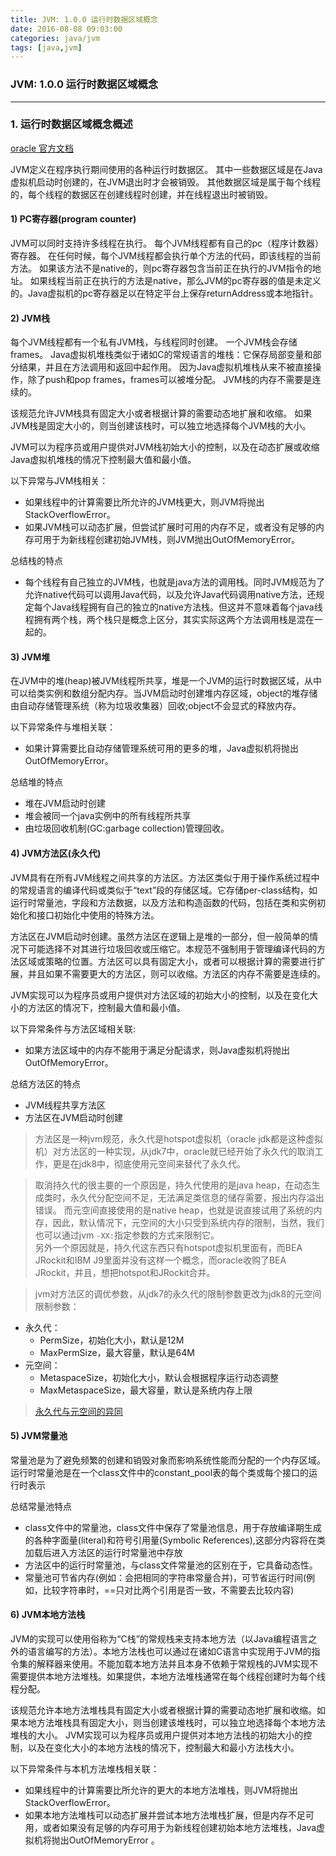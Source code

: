 ```yaml
---
title: JVM: 1.0.0 运行时数据区域概念
date: 2016-08-08 09:03:00
categories: java/jvm
tags: [java,jvm]
---
```

### JVM: 1.0.0 运行时数据区域概念

---

### 1. 运行时数据区域概念概述
[oracle 官方文档](https://docs.oracle.com/javase/specs/jvms/se8/html/jvms-2.html#jvms-2.5)  

JVM定义在程序执行期间使用的各种运行时数据区。 其中一些数据区域是在Java虚拟机启动时创建的，在JVM退出时才会被销毁。 其他数据区域是属于每个线程的，每个线程的数据区在创建线程时创建，并在线程退出时被销毁。

#### 1) PC寄存器(program counter)
JVM可以同时支持许多线程在执行。 每个JVM线程都有自己的pc（程序计数器）寄存器。 在任何时候，每个JVM线程都会执行单个方法的代码，即该线程的当前方法。 如果该方法不是native的，则pc寄存器包含当前正在执行的JVM指令的地址。 如果线程当前正在执行的方法是native，那么JVM的pc寄存器的值是未定义的。Java虚拟机的pc寄存器足以在特定平台上保存returnAddress或本地指针。

#### 2) JVM栈
每个JVM线程都有一个私有JVM栈，与线程同时创建。 一个JVM栈会存储frames。 Java虚拟机堆栈类似于诸如C的常规语言的堆栈：它保存局部变量和部分结果，并且在方法调用和返回中起作用。 因为Java虚拟机堆栈从来不被直接操作，除了push和pop frames，frames可以被堆分配。 JVM栈的内存不需要是连续的。

该规范允许JVM栈具有固定大小或者根据计算的需要动态地扩展和收缩。 如果JVM栈是固定大小的，则当创建该栈时，可以独立地选择每个JVM栈的大小。

JVM可以为程序员或用户提供对JVM栈初始大小的控制，以及在动态扩展或收缩Java虚拟机堆栈的情况下控制最大值和最小值。

以下异常与JVM栈相关：
- 如果线程中的计算需要比所允许的JVM栈更大，则JVM将抛出StackOverflowError。
- 如果JVM栈可以动态扩展，但尝试扩展时可用的内存不足，或者没有足够的内存可用于为新线程创建初始JVM栈，则JVM抛出OutOfMemoryError。

总结栈的特点
- 每个线程有自己独立的JVM栈，也就是java方法的调用栈。同时JVM规范为了允许native代码可以调用Java代码，以及允许Java代码调用native方法，还规定每个Java线程拥有自己的独立的native方法栈。但这并不意味着每个java线程拥有两个栈，两个栈只是概念上区分，其实实际这两个方法调用栈是混在一起的。

#### 3) JVM堆
在JVM中的堆(heap)被JVM线程所共享，堆是一个JVM的运行时数据区域，从中可以给类实例和数组分配内存。当JVM启动时创建堆内存区域，object的堆存储由自动存储管理系统（称为垃圾收集器）回收;object不会显式的释放内存。

以下异常条件与堆相关联：
- 如果计算需要比自动存储管理系统可用的更多的堆，Java虚拟机将抛出OutOfMemoryError。

总结堆的特点
- 堆在JVM启动时创建
- 堆会被同一个java实例中的所有线程所共享
- 由垃圾回收机制(GC:garbage collection)管理回收。

#### 4) JVM方法区(永久代)
JVM具有在所有JVM线程之间共享的方法区。方法区类似于用于操作系统过程中的常规语言的编译代码或类似于“text”段的存储区域。它存储per-class结构，如运行时常量池，字段和方法数据，以及方法和构造函数的代码，包括在类和实例初始化和接口初始化中使用的特殊方法。

方法区在JVM启动时创建。虽然方法区在逻辑上是堆的一部分，但一般简单的情况下可能选择不对其进行垃圾回收或压缩它。本规范不强制用于管理编译代码的方法区域或策略的位置。方法区可以具有固定大小，或者可以根据计算的需要进行扩展，并且如果不需要更大的方法区，则可以收缩。方法区的内存不需要是连续的。

JVM实现可以为程序员或用户提供对方法区域的初始大小的控制，以及在变化大小的方法区的情况下，控制最大值和最小值。

以下异常条件与方法区域相关联:
- 如果方法区域中的内存不能用于满足分配请求，则Java虚拟机将抛出OutOfMemoryError。

总结方法区的特点
- JVM线程共享方法区
- 方法区在JVM启动时创建

> 方法区是一种jvm规范，永久代是hotspot虚拟机（oracle jdk都是这种虚拟机）对方法区的一种实现，从jdk7中，oracle就已经开始了永久代的取消工作，更是在jdk8中，彻底使用元空间来替代了永久代。

> 取消持久代的很主要的一个原因是，持久代使用的是java heap，在动态生成类时，永久代分配空间不足，无法满足类信息的储存需要，报出内存溢出错误。 而元空间直接使用的是native heap，也就是说直接试用了系统的内存，因此，默认情况下，元空间的大小只受到系统内存的限制，当然，我们也可以通过jvm `-XX:`指定参数的方式来限制它。  
另外一个原因就是，持久代这东西只有hotspot虚拟机里面有，而BEA JRockit和IBM J9里面并没有这样一个概念，而oracle收购了BEA JRockit，并且，想把hotspot和JRockit合并。

> jvm对方法区的调优参数，从jdk7的永久代的限制参数更改为jdk8的元空间限制参数：  
- 永久代：
    - PermSize，初始化大小，默认是12M
    - MaxPermSize，最大容量，默认是64M
- 元空间：
    - MetaspaceSize，初始化大小，默认会根据程序运行动态调整
    - MaxMetaspaceSize，最大容量，默认是系统内存上限

> [永久代与元空间的异同](https://www.cnblogs.com/paddix/p/5309550.html)

#### 5) JVM常量池
常量池是为了避免频繁的创建和销毁对象而影响系统性能而分配的一个内存区域。运行时常量池是在一个class文件中的constant_pool表的每个类或每个接口的运行时表示

总结常量池特点
- class文件中的常量池，class文件中保存了常量池信息，用于存放编译期生成的各种字面量(literal)和符号引用量(Symbolic References),这部分内容将在类加载后进入方法区的运行时常量池中存放
- 方法区中的运行时常量池，与class文件常量池的区别在于，它具备动态性。
- 常量池可节省内存(例如：会把相同的字符串常量合并)，可节省运行时间(例如，比较字符串时，==只对比两个引用是否一致，不需要去比较内容)

#### 6) JVM本地方法栈
JVM的实现可以使用俗称为“C栈”的常规栈来支持本地方法（以Java编程语言之外的语言编写的方法）。本地方法栈也可以通过在诸如C语言中实现用于JVM的指令集的解释器来使用。不能加载本地方法并且本身不依赖于常规栈的JVM实现不需要提供本地方法堆栈。如果提供，本地方法堆栈通常在每个线程创建时为每个线程分配。

该规范允许本地方法堆栈具有固定大小或者根据计算的需要动态地扩展和收缩。如果本地方法堆栈具有固定大小，则当创建该堆栈时，可以独立地选择每个本地方法堆栈的大小。 JVM实现可以为程序员或用户提供对本地方法栈的初始大小的控制，以及在变化大小的本地方法栈的情况下，控制最大和最小方法栈大小。

以下异常条件与本机方法堆栈相关联：
- 如果线程中的计算需要比所允许的更大的本地方法堆栈，则JVM将抛出StackOverflowError。
- 如果本地方法堆栈可以动态扩展并尝试本地方法堆栈扩展，但是内存不足可用，或者如果没有足够的内存可用于为新线程创建初始本地方法堆栈，Java虚拟机将抛出OutOfMemoryError 。
